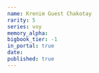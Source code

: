 ```yaml
---
name: Krenim Guest Chakotay
rarity: 5
series: voy
memory_alpha:
bigbook_tier: -1
in_portal: true
date:
published: true
---
```



